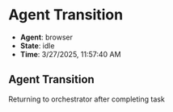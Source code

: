# Agent Transition

- **Agent**: browser
- **State**: idle
- **Time**: 3/27/2025, 11:57:40 AM

## Agent Transition

Returning to orchestrator after completing task

